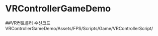 # VRControllerGameDemo

##VR컨트롤러 수신코드
VRControllerGameDemo/Assets/FPS/Scripts/Game/VRControllerScript/
